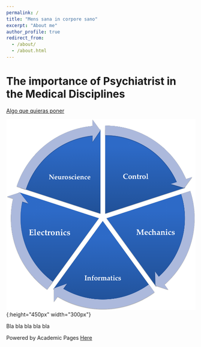 ```yaml
---
permalink: /
title: "Mens sana in corpore sano"
excerpt: "About me"
author_profile: true
redirect_from: 
  - /about/
  - /about.html
---
```




The importance of Psychiatrist in the Medical Disciplines
=========================================================

[Algo que quieras poner](http://monostuff.logdown.com/posts/253892-brain-computer-interfaces-all-you-need-to-know)

![Alguna imagen que quieras subir](images/neurotronics.png){:height="450px" width="300px"}

Bla bla bla bla bla


Powered by Academic Pages [Here](https://academicpages.github.io/)
